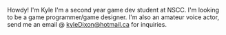 Howdy! I'm Kyle
I'm a second year game dev student at NSCC.
I'm looking to be a game programmer/game designer.
I'm also an amateur voice actor, send me an email @ kyleDixon@hotmail.ca for inquiries.
